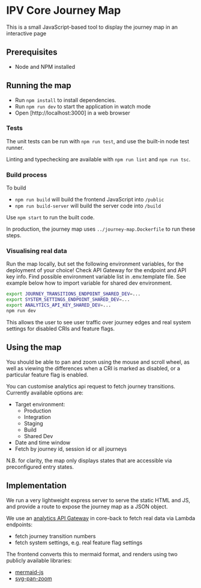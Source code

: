 # IPV Core Journey Map

This is a small JavaScript-based tool to display the journey map in an interactive page

## Prerequisites

- Node and NPM installed

## Running the map

- Run `npm install` to install dependencies.
- Run `npm run dev` to start the application in watch mode
- Open [http://localhost:3000] in a web browser

### Tests

The unit tests can be run with `npm run test`, and use the built-in node test runner.

Linting and typechecking are available with `npm run lint` and `npm run tsc`.

### Build process

To build
- `npm run build` will build the frontend JavaScript into `/public`
- `npm run build-server` will build the server code into `/build`

Use `npm start` to run the built code.

In production, the journey map uses `../journey-map.Dockerfile` to run these steps.

### Visualising real data

Run the map locally, but set the following environment variables, for the deployment of your choice! Check API Gateway for the endpoint and API key info.
Find possible environment variable list in .env.template file. See example below how to import variable for shared dev environment.
```bash
export JOURNEY_TRANSITIONS_ENDPOINT_SHARED_DEV=...
export SYSTEM_SETTINGS_ENDPOINT_SHARED_DEV=...
export ANALYTICS_API_KEY_SHARED_DEV=...
npm run dev
```
This allows the user to see user traffic over journey edges and real system settings for disabled CRIs and feature flags.

## Using the map

You should be able to pan and zoom using the mouse and scroll wheel,
as well as viewing the differences when a CRI is marked as disabled, or a particular feature flag is enabled.

You can customise analytics api request to fetch journey transitions. Currently available options are:
- Target environment:
   - Production
   - Integration
   - Staging
   - Build
   - Shared Dev
- Date and time window
- Fetch by journey id, session id or all journeys

N.B. for clarity, the map only displays states that are accessible via preconfigured entry states.

## Implementation

We run a very lightweight express server to serve the static HTML and JS,
and provide a route to expose the journey map as a JSON object.

We use an [analytics API Gateway](../openAPI/core-back-analytics.yaml) in core-back to fetch real data via Lambda endpoints:
- fetch journey transition numbers
- fetch system settings, e.g. real feature flag settings

The frontend converts this to mermaid format, and renders using two publicly available libraries:

- [mermaid-js](https://mermaid.js.org/)
- [svg-pan-zoom](https://github.com/bumbu/svg-pan-zoom)
